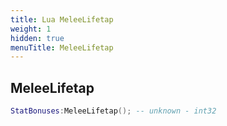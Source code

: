 ```yaml
---
title: Lua MeleeLifetap
weight: 1
hidden: true
menuTitle: MeleeLifetap
---
```

## MeleeLifetap
```lua
StatBonuses:MeleeLifetap(); -- unknown - int32
```
